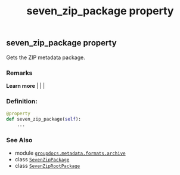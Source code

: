 ﻿---
title: seven_zip_package property
second_title: GroupDocs.Metadata for Python via .NET API References
description: 
type: docs
url: /python-net/groupdocs.metadata.formats.archive/sevenziprootpackage/seven_zip_package/
is_root: false
weight: 150
---

## seven_zip_package property


Gets the ZIP metadata package.

### Remarks 


**Learn more** |
|
 |
### Definition:
```python
@property
def seven_zip_package(self):
    ...
```

### See Also
* module [`groupdocs.metadata.formats.archive`](../../)
* class [`SevenZipPackage`](/metadata/python-net/groupdocs.metadata.formats.archive/sevenzippackage)
* class [`SevenZipRootPackage`](/metadata/python-net/groupdocs.metadata.formats.archive/sevenziprootpackage)
